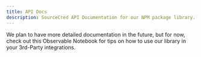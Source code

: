 ```yaml
---
title: API Docs
description: SourceCred API Documentation for our NPM package library.
---
```

We plan to have more detailed documentation in the future, but for now, check out this Observable Notebook for tips on how to use our library in your 3rd-Party integrations.